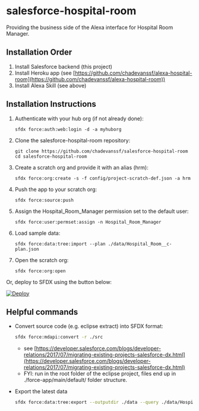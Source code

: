 # salesforce-hospital-room

Providing the business side of the Alexa interface for Hospital Room Manager.

## Installation Order

1. Install Salesforce backend (this project)
1. Install Heroku app (see [https://github.com/chadevanssf/alexa-hospital-room](https://github.com/chadevanssf/alexa-hospital-room))
1. Install Alexa Skill (see above)

## Installation Instructions

1. Authenticate with your hub org (if not already done):
    ```
    sfdx force:auth:web:login -d -a myhuborg
    ```

1. Clone the salesforce-hospital-room repository:
    ```
    git clone https://github.com/chadevanssf/salesforce-hospital-room
    cd salesforce-hospital-room
    ```

1. Create a scratch org and provide it with an alias (hrm):
    ```
    sfdx force:org:create -s -f config/project-scratch-def.json -a hrm
    ```

1. Push the app to your scratch org:
    ```
    sfdx force:source:push
    ```

1. Assign the Hospital_Room_Manager permission set to the default user:
    ```
    sfdx force:user:permset:assign -n Hospital_Room_Manager
    ```

1. Load sample data:
    ```
    sfdx force:data:tree:import --plan ./data/Hospital_Room__c-plan.json
    ```

1. Open the scratch org:
    ```
    sfdx force:org:open
    ```

Or, deploy to SFDX using the button below:

[![Deploy](https://deploy-to-sfdx.com/dist/assets/images/DeployToSFDX.svg)](https://deploy-to-sfdx.com/deploy?template=https://github.com/chadevanssf/salesforce-hospital-room)

## Helpful commands

* Convert source code (e.g. eclipse extract) into SFDX format:
  ```sh
  sfdx force:mdapi:convert -r ./src
  ```
  * see [https://developer.salesforce.com/blogs/developer-relations/2017/07/migrating-existing-projects-salesforce-dx.html](https://developer.salesforce.com/blogs/developer-relations/2017/07/migrating-existing-projects-salesforce-dx.html)
  * FYI: run in the root folder of the eclipse project, files end up in ./force-app/main/default/ folder structure.

* Export the latest data
  ```sh
  sfdx force:data:tree:export --outputdir ./data --query ./data/Hospital_Room__c-query.soql --plan
  ```

